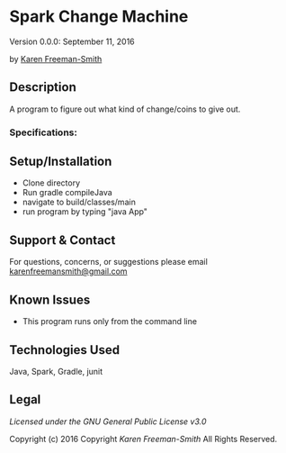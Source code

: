 # Spark Change Machine

Version 0.0.0: September 11, 2016

by [Karen Freeman-Smith](https://github.com/karenfreemansmith)

## Description
A program to figure out what kind of change/coins to give out.

### Specifications:

## Setup/Installation
* Clone directory
* Run gradle compileJava
* navigate to build/classes/main
* run program by typing "java App"

## Support & Contact
For questions, concerns, or suggestions please email karenfreemansmith@gmail.com

## Known Issues
* This program runs only from the command line

## Technologies Used
Java, Spark, Gradle, junit

## Legal
*Licensed under the GNU General Public License v3.0*

Copyright (c) 2016 Copyright _Karen Freeman-Smith_ All Rights Reserved.
